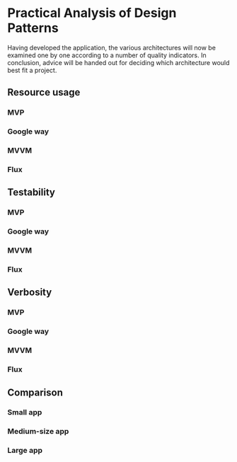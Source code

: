 
# Practical Analysis of Design Patterns

Having developed the application, the various architectures will now be examined one by one according to a number of quality indicators. In conclusion, advice will be handed out for deciding which architecture would best fit a project. 

## Resource usage

### MVP

### Google way

### MVVM

### Flux

## Testability

### MVP

### Google way

### MVVM

### Flux

## Verbosity

### MVP

### Google way

### MVVM

### Flux

## Comparison

### Small app

### Medium-size app

### Large app
